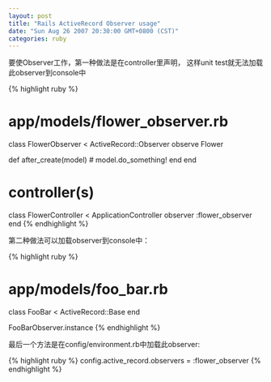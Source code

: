 ```yaml
---
layout: post
title: "Rails ActiveRecord Observer usage"
date: "Sun Aug 26 2007 20:30:00 GMT+0800 (CST)"
categories: ruby
---
```


要使Observer工作，第一种做法是在controller里声明， 这样unit test就无法加载此observer到console中

{% highlight ruby %}
# app/models/flower_observer.rb
class FlowerObserver < ActiveRecord::Observer
  observe Flower

  def after_create(model)
    # model.do_something!
  end
end

# controller(s)
class FlowerController < ApplicationController
  observer :flower_observer
end
{% endhighlight %}

第二种做法可以加载observer到console中：

{% highlight ruby %}
# app/models/foo_bar.rb
class FooBar < ActiveRecord::Base
end

FooBarObserver.instance
{% endhighlight %}

最后一个方法是在config/environment.rb中加载此observer:

{% highlight ruby %}
config.active_record.observers = :flower_observer
{% endhighlight %}
